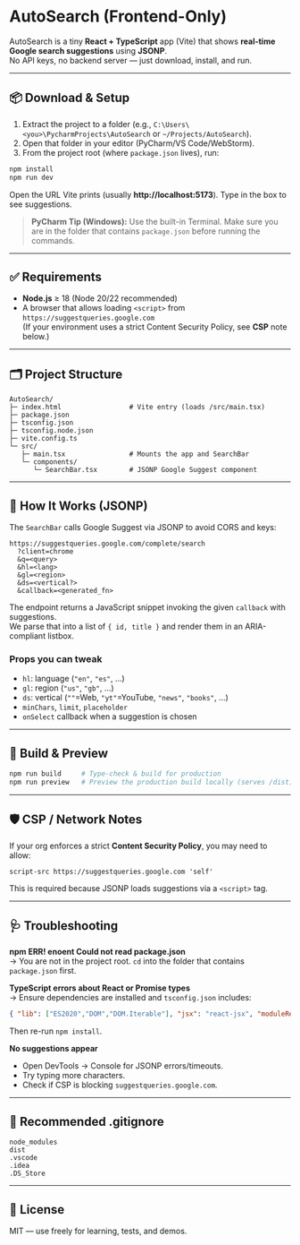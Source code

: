 # AutoSearch (Frontend-Only)

AutoSearch is a tiny **React + TypeScript** app (Vite) that shows **real-time Google search suggestions** using **JSONP**.  
No API keys, no backend server — just download, install, and run.

---

## 📦 Download & Setup

1) Extract the project to a folder (e.g., `C:\Users\<you>\PycharmProjects\AutoSearch` or `~/Projects/AutoSearch`).  
2) Open that folder in your editor (PyCharm/VS Code/WebStorm).  
3) From the project root (where `package.json` lives), run:

```bash
npm install
npm run dev
```

Open the URL Vite prints (usually **http://localhost:5173**). Type in the box to see suggestions.

> **PyCharm Tip (Windows):** Use the built-in Terminal. Make sure you are in the folder that contains `package.json` before running the commands.

---

## ✅ Requirements

- **Node.js** ≥ 18 (Node 20/22 recommended)
- A browser that allows loading `<script>` from `https://suggestqueries.google.com`  
  (If your environment uses a strict Content Security Policy, see **CSP** note below.)

---

## 🗂️ Project Structure

```
AutoSearch/
├─ index.html                 # Vite entry (loads /src/main.tsx)
├─ package.json
├─ tsconfig.json
├─ tsconfig.node.json
├─ vite.config.ts
└─ src/
   ├─ main.tsx                # Mounts the app and SearchBar
   └─ components/
      └─ SearchBar.tsx        # JSONP Google Suggest component
```

---

## 🔧 How It Works (JSONP)

The `SearchBar` calls Google Suggest via JSONP to avoid CORS and keys:

```
https://suggestqueries.google.com/complete/search
  ?client=chrome
  &q=<query>
  &hl=<lang>
  &gl=<region>
  &ds=<vertical?>
  &callback=<generated_fn>
```

The endpoint returns a JavaScript snippet invoking the given `callback` with suggestions.  
We parse that into a list of `{ id, title }` and render them in an ARIA-compliant listbox.

### Props you can tweak
- `hl`: language (`"en"`, `"es"`, ...)
- `gl`: region (`"us"`, `"gb"`, ...)
- `ds`: vertical (`""`=Web, `"yt"`=YouTube, `"news"`, `"books"`, ...)
- `minChars`, `limit`, `placeholder`
- `onSelect` callback when a suggestion is chosen

---

## 🧪 Build & Preview

```bash
npm run build     # Type-check & build for production
npm run preview   # Preview the production build locally (serves /dist)
```

---

## 🛡️ CSP / Network Notes

If your org enforces a strict **Content Security Policy**, you may need to allow:
```
script-src https://suggestqueries.google.com 'self'
```
This is required because JSONP loads suggestions via a `<script>` tag.

---

## 🩺 Troubleshooting

**npm ERR! enoent Could not read package.json**  
→ You are not in the project root. `cd` into the folder that contains `package.json` first.

**TypeScript errors about React or Promise types**  
→ Ensure dependencies are installed and `tsconfig.json` includes:
```json
{ "lib": ["ES2020","DOM","DOM.Iterable"], "jsx": "react-jsx", "moduleResolution": "bundler" }
```
Then re-run `npm install`.

**No suggestions appear**  
- Open DevTools → Console for JSONP errors/timeouts.  
- Try typing more characters.  
- Check if CSP is blocking `suggestqueries.google.com`.

---

## 🧹 Recommended .gitignore

```
node_modules
dist
.vscode
.idea
.DS_Store
```

---

## 📝 License

MIT — use freely for learning, tests, and demos.
